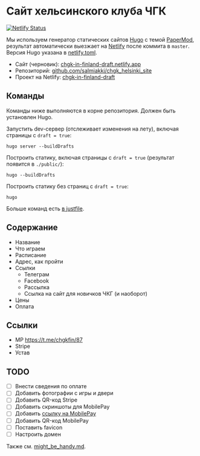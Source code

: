 # Сайт хельсинского клуба ЧГК

[![Netlify Status](https://api.netlify.com/api/v1/badges/625989bb-84f2-4688-a5f4-45c1b091aeaa/deploy-status)](https://app.netlify.com/sites/chgk-in-finland-draft/deploys)

Мы используем генератор статических сайтов [Hugo](https://gohugo.io/documentation/) с темой [PaperMod](https://github.com/adityatelange/hugo-PaperMod), результат автоматически выезжает на [Netlify](https://www.netlify.com) после коммита в `master`. Версия Hugo указана в [netlify.toml](netlify.toml).

- Сайт (черновик): [chgk-in-finland-draft.netlify.app](https://chgk-in-finland-draft.netlify.app)
- Репозиторий: [github.com/salmiakki/chgk_helsinki_site](https://github.com/salmiakki/chgk_helsinki_site)
- Проект на Netlify: [chgk-in-finland-draft](https://app.netlify.com/sites/chgk-in-finland-draft/overview)

## Команды

Команды ниже выполняются в корне репозитория. Должен быть установлен Hugo.

Запустить dev-сервер (отслеживает изменения на лету), включая страницы с `draft = true`:

```shell
hugo server --buildDrafts
```

Построить статику, включая страницы с `draft = true` (результат появится в `./public/`):

```shell
hugo --buildDrafts
```

Построить статику без страниц с `draft = true`:

```shell
hugo
```

Больше команд есть [в justfile](justfile).

## Содержание

- Название
- Что играем
- Расписание
- Адрес, как пройти
- Ссылки
  - Телеграм
  - Facebook
  - Рассылка
  - Ссылка на сайт для новичков ЧКГ (и наоборот)
- Цены
- Оплата

## Ссылки

- MP https://t.me/chgkfin/87
- Stripe
- Устав

## TODO

- [ ] Внести сведения по оплате
- [ ] Добавить фотографии с игры и двери
- [ ] Добавить QR-код Stripe
- [ ] Добавить скриншоты для MobilePay
- [ ] Добавить [ссылку на MobilePay](https://mobilepaygroup.com/partner/paymentlinks)
- [ ] Добавить QR-код MobilePay
- [ ] Поставить favicon
- [ ] Настроить домен

Также см. [might_be_handy.md](might_be_handy.md).
